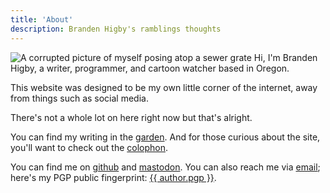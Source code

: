 ```yaml
---
title: 'About'
description: Branden Higby's ramblings thoughts
---
```


![A corrupted picture of myself posing atop a sewer grate](/glitch.png) Hi, I'm Branden Higby, a writer, programmer, and cartoon watcher based in Oregon.

This website was designed to be my own little corner of the internet, away from things such as social media.

There's not a whole lot on here right now but that's alright.

You can find my writing in the [garden](/garden/). And for those curious about the site, you'll want to check out the [colophon](/colophon/).

You can find me on <a href="{{ author.github }}">github</a> and <a href="{{ author.mastodon }}">mastodon</a>. You can also reach me via <a href="mailto:{{ author.email }}">email</a>; here's my PGP public fingerprint: <a href="/pgp.txt" title="HGB's PGP">{{ author.pgp }}</a>.
